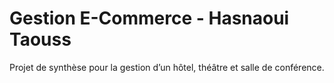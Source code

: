 # Gestion E-Commerce - Hasnaoui Taouss

Projet de synthèse pour la gestion d’un hôtel, théâtre et salle de conférence.
